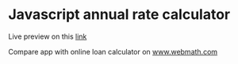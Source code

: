 # Javascript annual rate calculator

Live preview on this <a href="https://igordjurdjicsite.online/projects/loan/">link</a>

Compare app with online loan calculator on <a href="www.webmath.com/simpleinterest.html">www.webmath.com</a>
